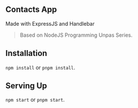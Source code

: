 ## Contacts App

Made with ExpressJS and Handlebar

> Based on NodeJS Programming Unpas Series.

## Installation

`npm install` or `pnpm install`.

## Serving Up

`npm start` or `pnpm start`.
